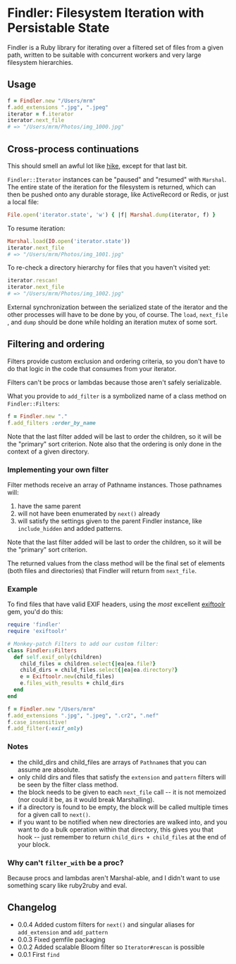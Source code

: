 # Findler: Filesystem Iteration with Persistable State

Findler is a Ruby library for iterating over a filtered set of files from a given
path, written to be suitable with concurrent workers and very large
filesystem hierarchies.

## Usage

```ruby
f = Findler.new "/Users/mrm"
f.add_extensions ".jpg", ".jpeg"
iterator = f.iterator
iterator.next_file
# => "/Users/mrm/Photos/img_1000.jpg"
```

## Cross-process continuations

This should smell an awful lot like [hike](https://github.com/sstephenson/hike),
except for that last bit.

```Findler::Iterator``` instances can be "paused" and "resumed" with ```Marshal```.
The entire state of the iteration for the filesystem is returned, which can then
be pushed onto any durable storage, like ActiveRecord or Redis, or just a local file:

```ruby
File.open('iterator.state', 'w') { |f| Marshal.dump(iterator, f) }
```

To resume iteration:

```ruby
Marshal.load(IO.open('iterator.state'))
iterator.next_file
# => "/Users/mrm/Photos/img_1001.jpg"
```

To re-check a directory hierarchy for files that you haven't visited yet:

```ruby
iterator.rescan!
iterator.next_file
# => "/Users/mrm/Photos/img_1002.jpg"
```

External synchronization between the serialized state of the
iterator and the other processes will have to be done by you, of course.
The ```load```, ```next_file``` , and ```dump``` should be done while holding
an iteration mutex of some sort.

## Filtering and ordering

Filters provide custom exclusion and ordering criteria, so you don't
have to do that logic in the code that consumes from your iterator.

Filters can't be procs or lambdas because those aren't safely serializable.

What you provide to ```add_filter``` is a symbolized name of a class method
on ```Findler::Filters```:

```ruby
f = Findler.new "."
f.add_filters :order_by_name
```

Note that the last filter added will be last to order the children, so it will be the
"primary" sort criterion. Note also that the ordering is only done in
the context of a given directory.

### Implementing your own filter

Filter methods receive an array of Pathname instances. Those pathnames will:

1. have the same parent
2. will not have been enumerated by ```next()``` already
3. will satisfy the settings given to the parent Findler instance, like ```include_hidden```
   and added patterns.

Note that the last filter added will be last to order the children, so it will be the
"primary" sort criterion.

The returned values from the class method will be the final set of elements (both files
and directories) that Findler will return from ```next_file```.

### Example

To find files that have valid EXIF headers, using the *most* excellent
[exiftoolr](https://github.com/mceachen/exiftoolr) gem, you'd do this:

```ruby
require 'findler'
require 'exiftoolr'

# Monkey-patch Filters to add our custom filter:
class Findler::Filters
  def self.exif_only(children)
    child_files = children.select{|ea|ea.file?}
    child_dirs = child_files.select{|ea|ea.directory?}
    e = Exiftoolr.new(child_files)
    e.files_with_results + child_dirs
  end
end

f = Findler.new "/Users/mrm"
f.add_extensions ".jpg", ".jpeg", ".cr2", ".nef"
f.case_insensitive!
f.add_filter(:exif_only)
```

### Notes

* the child_dirs and child_files are arrays of ```Pathname```s that you can assume are absolute.
* only child dirs and files that satisfy the ```extension``` and ```pattern``` filters will be seen by the filter class method.
* the block needs to be given to each ```next_file``` call -- it is not memoized (nor could it be, as it would break Marshalling).
* if a directory is found to be empty, the block will be called multiple times for a given call to ```next()```.
* if you want to be notified when new directories are walked into, and you want to do a bulk operation within that directory,
  this gives you that hook -- just remember to return ```child_dirs + child_files``` at the end of your block.

### Why can't ```filter_with``` be a proc?

Because procs and lambdas aren't Marshal-able, and I didn't want to use something scary like ruby2ruby and eval.

## Changelog

* 0.0.4 Added custom filters for ```next()``` and singular aliases for ```add_extension``` and ```add_pattern```
* 0.0.3 Fixed gemfile packaging
* 0.0.2 Added scalable Bloom filter so ```Iterator#rescan``` is possible
* 0.0.1 First `find`
